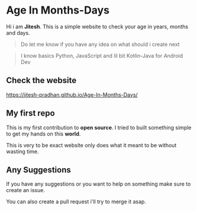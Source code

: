 # Age In Months-Days
Hi i am **Jitesh**. This is a simple website to check your age in years, months and days.
>  Do let me know if you have any idea on what should i create next

>  I know basics Python, JavaScript and lil bit Kotlin-Java for Android Dev

## Check the website

https://jitesh-pradhan.github.io/Age-In-Months-Days/

## My first repo

This is my first contribution to **open source**. I tried to built something simple to get my hands on this **world**.

This is very to be exact website only does what it meant to be without wasting time.

## Any Suggestions

If you have any suggestions or you want to help on something make sure to create an issue.

You can also create a pull request i'll try to merge it asap.
